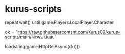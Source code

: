 # kurus-scripts

repeat wait() until game.Players.LocalPlayer.Character

ok = "https://raw.githubusercontent.com/Kurus00/kurus-scripts/main/NewUI.luau"

loadstring(game:HttpGetAsync(ok))()
